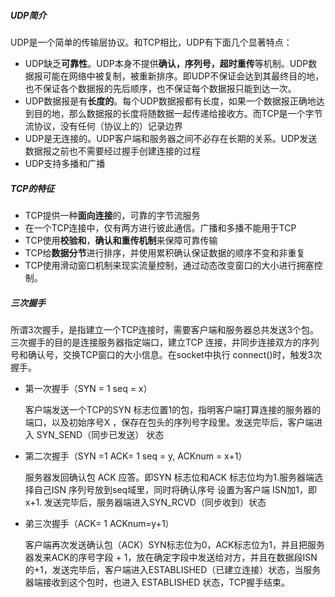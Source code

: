 ##### UDP简介

UDP是一个简单的传输层协议。和TCP相比，UDP有下面几个显著特点：

- UDP缺乏**可靠性**。UDP本身不提供**确认，序列号，超时重传**等机制。UDP数据报可能在网络中被复制，被重新排序。即UDP不保证会达到其最终目的地，也不保证各个数据报的先后顺序，也不保证每个数据报只能到达一次。
- UDP数据报是有**长度的**。每个UDP数据报都有长度，如果一个数据报正确地达到目的地，那么数据报的长度将随数据一起传递给接收方。而TCP是一个字节流协议，没有任何（协议上的）记录边界
- UDP是无连接的。UDP客户端和服务器之间不必存在长期的关系。UDP发送数据报之前也不需要经过握手创建连接的过程
- UDP支持多播和广播

##### TCP的特征

- TCP提供一种**面向连接**的，可靠的字节流服务
- 在一个TCP连接中，仅有两方进行彼此通信。广播和多播不能用于TCP
- TCP使用**校验和**，**确认和重传机制**来保障可靠传输
- TCP给**数据分节**进行排序，并使用累积确认保证数据的顺序不变和非重复
- TCP使用滑动窗口机制来现实流量控制，通过动态改变窗口的大小进行拥塞控制。

##### 三次握手

所谓3次握手，是指建立一个TCP连接时，需要客户端和服务器总共发送3个包。三次握手的目的是连接服务器指定端口，建立TCP 连接，并同步连接双方的序列号和确认号，交换TCP窗口的大小信息。在socket中执行 connect()时，触发3次握手。

- 第一次握手（SYN = 1 seq = x）

    客户端发送一个TCP的SYN 标志位置1的包，指明客户端打算连接的服务器的端口，以及初始序号X ，保存在包头的序列号字段里。发送完毕后，客户端进入 SYN_SEND（同步已发送） 状态

- 第二次握手（SYN =1 ACK= 1 seq = y, ACKnum = x+1）

    服务器发回确认包 ACK 应答。即SYN 标志位和ACK 标志位均为1.服务器端选择自己ISN 序列号放到seq域里，同时将确认序号 设置为客户端 ISN加1，即x+1. 发送完毕后，服务器端进入SYN_RCVD（同步收到）状态

- 弟三次握手（ACK= 1 ACKnum=y+1）

    客户端再次发送确认包（ACK）SYN标志位为0，ACK标志位为1，并且把服务器发来ACK的序号字段 + 1，放在确定字段中发送给对方，并且在数据段ISN的+1，发送完毕后，客户端进入ESTABLISHED（已建立连接）状态，当服务器端接收到这个包时，也进入 ESTABLISHED 状态，TCP握手结束。























